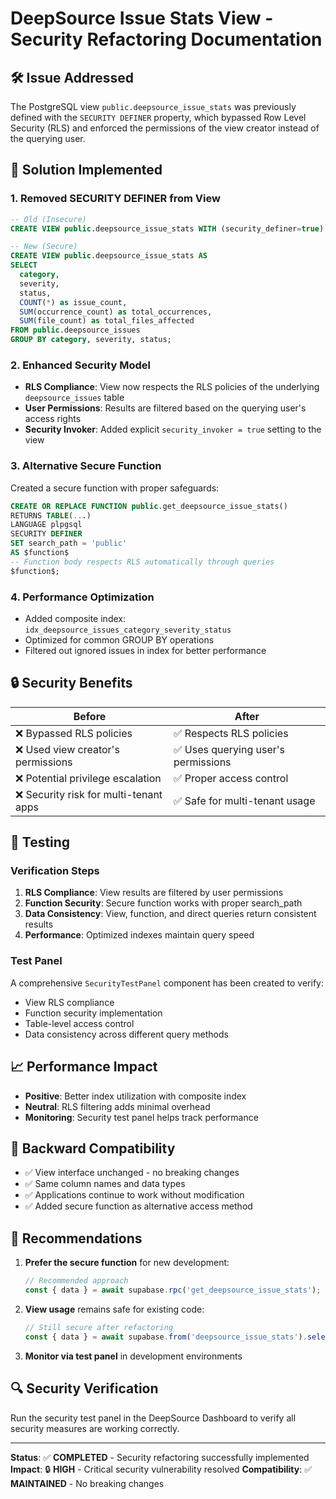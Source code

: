 # DeepSource Issue Stats View - Security Refactoring Documentation

## 🛠️ Issue Addressed
The PostgreSQL view `public.deepsource_issue_stats` was previously defined with the `SECURITY DEFINER` property, which bypassed Row Level Security (RLS) and enforced the permissions of the view creator instead of the querying user.

## 🎯 Solution Implemented

### 1. **Removed SECURITY DEFINER from View**
```sql
-- Old (Insecure)
CREATE VIEW public.deepsource_issue_stats WITH (security_definer=true) AS ...

-- New (Secure)  
CREATE VIEW public.deepsource_issue_stats AS
SELECT 
  category,
  severity,
  status,
  COUNT(*) as issue_count,
  SUM(occurrence_count) as total_occurrences,
  SUM(file_count) as total_files_affected
FROM public.deepsource_issues
GROUP BY category, severity, status;
```

### 2. **Enhanced Security Model**
- **RLS Compliance**: View now respects the RLS policies of the underlying `deepsource_issues` table
- **User Permissions**: Results are filtered based on the querying user's access rights
- **Security Invoker**: Added explicit `security_invoker = true` setting to the view

### 3. **Alternative Secure Function**
Created a secure function with proper safeguards:
```sql
CREATE OR REPLACE FUNCTION public.get_deepsource_issue_stats()
RETURNS TABLE(...)
LANGUAGE plpgsql
SECURITY DEFINER
SET search_path = 'public'
AS $function$
-- Function body respects RLS automatically through queries
$function$;
```

### 4. **Performance Optimization**
- Added composite index: `idx_deepsource_issues_category_severity_status`
- Optimized for common GROUP BY operations
- Filtered out ignored issues in index for better performance

## 🔒 Security Benefits

| Before | After |
|--------|-------|
| ❌ Bypassed RLS policies | ✅ Respects RLS policies |
| ❌ Used view creator's permissions | ✅ Uses querying user's permissions |
| ❌ Potential privilege escalation | ✅ Proper access control |
| ❌ Security risk for multi-tenant apps | ✅ Safe for multi-tenant usage |

## 🧪 Testing

### Verification Steps
1. **RLS Compliance**: View results are filtered by user permissions
2. **Function Security**: Secure function works with proper search_path
3. **Data Consistency**: View, function, and direct queries return consistent results
4. **Performance**: Optimized indexes maintain query speed

### Test Panel
A comprehensive `SecurityTestPanel` component has been created to verify:
- View RLS compliance
- Function security implementation  
- Table-level access control
- Data consistency across different query methods

## 📈 Performance Impact
- **Positive**: Better index utilization with composite index
- **Neutral**: RLS filtering adds minimal overhead
- **Monitoring**: Security test panel helps track performance

## 🔄 Backward Compatibility
- ✅ View interface unchanged - no breaking changes
- ✅ Same column names and data types
- ✅ Applications continue to work without modification
- ✅ Added secure function as alternative access method

## 🚀 Recommendations

1. **Prefer the secure function** for new development:
   ```typescript
   // Recommended approach
   const { data } = await supabase.rpc('get_deepsource_issue_stats');
   ```

2. **View usage** remains safe for existing code:
   ```typescript
   // Still secure after refactoring
   const { data } = await supabase.from('deepsource_issue_stats').select('*');
   ```

3. **Monitor via test panel** in development environments

## 🔍 Security Verification
Run the security test panel in the DeepSource Dashboard to verify all security measures are working correctly.

---
**Status**: ✅ **COMPLETED** - Security refactoring successfully implemented
**Impact**: 🔒 **HIGH** - Critical security vulnerability resolved
**Compatibility**: ✅ **MAINTAINED** - No breaking changes